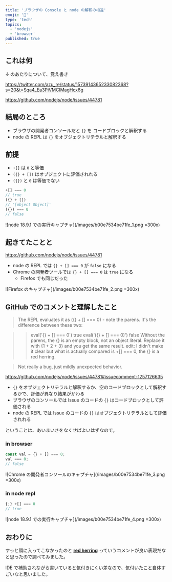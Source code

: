 ```yaml
---
title: 'ブラウザの Console と node の解釈の相違'
emoji: '🍊'
type: 'tech'
topics:
  - 'nodejs'
  - 'browser'
published: true
---
```


## これは何

↓ のあたりについて、覚え書き

https://twitter.com/azu_re/status/1573914365233082368?s=20&t=Sqa4_Ea3PiVMClMagHcx6g

https://github.com/nodejs/node/issues/44781

## 結局のところ

- ブラウザの開発者コンソールだと `{}` を コードブロックと解釈する
- node の REPL は `{}` をオブジェクトリテラルと解釈する

## 前提

- `+[]` は `0` と等価
- `({} + [])` はオブジェクトに評価されれる
- `({})` と `0` は等価でない

```javascript
+[] === 0
// true
({} + [])
// '[object Object]'
({}) === 0
// false
```

![node 18.9.1 での実行キャプチャ](/images/b00e7534be71fe_1.png =300x)

## 起きてたことと

https://github.com/nodejs/node/issues/44781

- node の REPL では `{} + [] === 0` が `false` になる
- Chrome の開発者ツールでは `{} + [] === 0` は `true` になる
  - Firefox でも同じだった

![Firefox のキャプチャ](/images/b00e7534be71fe_2.png =300x)

## GitHub でのコメントと理解したこと

> The REPL evaluates it as ({} + [] === 0) - note the parens. It's the difference between these two:

> > eval('{} + [] === 0')
> > true
> > eval('({} + [] === 0)')
> > false
> > Without the parens, the {} is an empty block, not an object literal. Replace it with {1 + 2 + 3} and you get the same result. edit: I didn't make it clear but what is actually compared is +[] === 0, the {} is a red herring.

> Not really a bug, just mildly unexpected behavior.

https://github.com/nodejs/node/issues/44781#issuecomment-1257126635

- `{}` をオブジェクトリテラルと解釈するか、空のコードブロックとして解釈するかで、評価が異なり結果がかわる
- ブラウザのコンソールでは Issue のコードの `{}` はコードブロックとして評価される
- node の REPL では Issue のコードの `{}` はオブジェクトリテラルとして評価されれる

ということは、あいまいさをなくせばよいはずなので。

### in browser

```javascript
const val = {} + [] === 0;
val === 0;
// false
```

![Chrome の開発者コンソールのキャプチャ](/images/b00e7534be71fe_3.png =300x)

### in node repl

```javascript
{;} +[] === 0
// true
```

![node 18.9.1 での実行キャプチャ](/images/b00e7534be71fe_4.png =300x)

## おわりに

すっと頭に入ってこなかったのと **[red herring](https://ja.wikipedia.org/wiki/%E7%87%BB%E8%A3%BD%E3%83%8B%E3%82%B7%E3%83%B3%E3%81%AE%E8%99%9A%E5%81%BD**)** っていうコメントが良い表現だなと思ったので調べてみました。

IDE で補助されながら書いていると気付きにくい差なので、気付いたこと自体すごいなと思いました。
